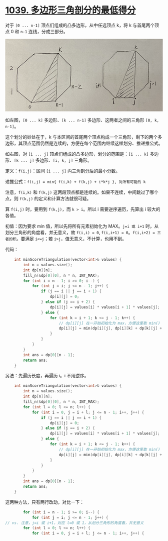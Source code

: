 # [1039. 多边形三角剖分的最低得分](https://leetcode.cn/problems/minimum-score-triangulation-of-polygon/)

对于 `[0 ... n-1]` 顶点们组成的凸多边形，从中任选顶点 k，将 k 与首尾两个顶点 0 和 `n-1` 连线，分成三部分。

![pic](pics/leet-1039-triangles.png)

如左图，`[0 ... k]` 多边形、`[k ... n-1]` 多边形、这两者之间的三角形 `[0, k, n-1]`。

这个划分的妙处在于，k 与本区间的首尾两个顶点构成一个三角形，剩下的两个多边形，其顶点范围仍然是连续的，方便在每个范围内继续这样划分、推递推公式。

如右图，对 `[i ... j]` 顶点们组成的凸多边形，划分的范围是：`[i ... k]` 多边形、`[k ... j]` 多边形、`[i, k, j]` 三角形。

定义：`f(i,j)`：区间 `[i ... j]` 内三角剖分后的最小分数。

递推公式：`f(i,j) = min{ f(i,k) + f(k,j) + i*k*j }, 对所有可能的 k`

注意，`f(i,k)` 和 `f(k,j)` 这两段顶点都是连续的。如果不连续，中间跳过了哪个点，则 `f(k,j)` 的定义和计算方法就很可疑。

算 `f(i,j)` 时，要用到 `f(k,j)`，而 `k > i`。所以 i 需要逆序遍历，先算出 i 较大的各值。

初值：因为要求 min 值，所以先将所有元素初始化为 MAX。`j=i 或 i+1` 时，从划分三角形的角度看，并无意义，故 `f(i,i) = 0`, `f(i,i+1) = 0`。`f(i,i+2) = 三者的积`。要满足 `i<=j`；若 `i>j`，值无意义，不计算，也用不到。

代码：
```cpp
    int minScoreTriangulation(vector<int>& values) {
        int n = values.size();
        int dp[n][n];
        fill_n(&dp[0][0], n * n, INT_MAX);
        for (int i = n - 1; i >= 0; i--) {
            for (int j = i; j <= n - 1; j++) {
                if (j == i || j == i + 1) {
                    dp[i][j] = 0;
                } else if (j == i + 2) {
                    dp[i][j] = values[i] * values[i + 1] * values[j];
                } else {
                    for (int k = i + 1; k <= j - 1; k++) {
                        // dp[i][j] 在一开始初始化为 max，方便这里取 min()
                        dp[i][j] = min(dp[i][j], dp[i][k] + dp[k][j] + values[i] * values[k] * values[j]);
                    }
                }
            }
        }
        int ans = dp[0][n - 1];
        return ans;
    }
```

另法：先遍历长度，再遍历 i。i 不用逆序。

```cpp
    int minScoreTriangulation(vector<int>& values) {
        int n = values.size();
        int dp[n][n];
        fill_n(&dp[0][0], n * n, INT_MAX);
        for (int l = 0; l <= n; l++) {
            for (int i = 0, j = i + l; j <= n - 1; i++, j++) {
                if (j == i || j == i + 1) {
                    dp[i][j] = 0;
                } else if (j == i + 2) {
                    dp[i][j] = values[i] * values[i + 1] * values[j];
                } else {
                    for (int k = i + 1; k <= j - 1; k++) {
                        // dp[i][j] 在一开始初始化为 max，方便这里取 min()
                        dp[i][j] = min(dp[i][j], dp[i][k] + dp[k][j] + values[i] * values[k] * values[j]);
                    }
                }
            }
        }
        int ans = dp[0][n - 1];
        return ans;
    }
```

这两种方法，只有两行改动，对比一下：
```cpp
        for (int i = n - 1; i >= 0; i--) {
            for (int j = i; j <= n - 1; j++) {
// vs. 注意，j=i 或 i+1，对应 l=0 或 1，从划分三角形的角度看，并无意义
        for (int l = 0; l <= n; l++) {
            for (int i = 0, j = i + l; j <= n - 1; i++, j++) {
```
